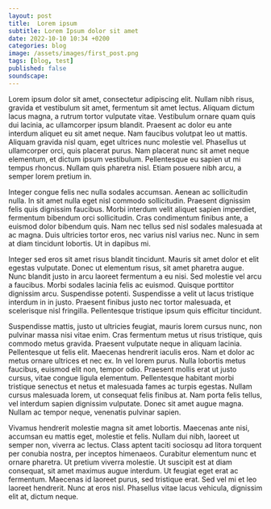 ```yaml
---
layout: post
title:  Lorem ipsum
subtitle: Lorem Ipsum dolor sit amet
date: 2022-10-10 10:34 +0200
categories: blog
image: /assets/images/first_post.png
tags: [blog, test]
published: false
soundscape: 
---
```


Lorem ipsum dolor sit amet, consectetur adipiscing elit. Nullam nibh risus, gravida et vestibulum sit amet, fermentum sit amet lectus. Aliquam dictum lacus magna, a rutrum tortor vulputate vitae. Vestibulum ornare quam quis dui lacinia, ac ullamcorper ipsum blandit. Praesent ac dolor eu ante interdum aliquet eu sit amet neque. Nam faucibus volutpat leo ut mattis. Aliquam gravida nisl quam, eget ultrices nunc molestie vel. Phasellus ut ullamcorper orci, quis placerat purus. Nam placerat nunc sit amet neque elementum, et dictum ipsum vestibulum. Pellentesque eu sapien ut mi tempus rhoncus. Nullam quis pharetra nisl. Etiam posuere nibh arcu, a semper lorem pretium in.

Integer congue felis nec nulla sodales accumsan. Aenean ac sollicitudin nulla. In sit amet nulla eget nisl commodo sollicitudin. Praesent dignissim felis quis dignissim faucibus. Morbi interdum velit aliquet sapien imperdiet, fermentum bibendum orci sollicitudin. Cras condimentum finibus ante, a euismod dolor bibendum quis. Nam nec tellus sed nisl sodales malesuada at ac magna. Duis ultricies tortor eros, nec varius nisl varius nec. Nunc in sem at diam tincidunt lobortis. Ut in dapibus mi.

Integer sed eros sit amet risus blandit tincidunt. Mauris sit amet dolor et elit egestas vulputate. Donec ut elementum risus, sit amet pharetra augue. Nunc blandit justo in arcu laoreet fermentum a eu nisi. Sed molestie vel arcu a faucibus. Morbi sodales lacinia felis ac euismod. Quisque porttitor dignissim arcu. Suspendisse potenti. Suspendisse a velit ut lacus tristique interdum in in justo. Praesent finibus justo nec tortor malesuada, et scelerisque nisl fringilla. Pellentesque tristique ipsum quis efficitur tincidunt.

Suspendisse mattis, justo ut ultricies feugiat, mauris lorem cursus nunc, non pulvinar massa nisi vitae enim. Cras fermentum metus ut risus tristique, quis commodo metus gravida. Praesent vulputate neque in aliquam lacinia. Pellentesque ut felis elit. Maecenas hendrerit iaculis eros. Nam et dolor ac metus ornare ultrices et nec ex. In vel lorem purus. Nulla lobortis metus faucibus, euismod elit non, tempor odio. Praesent mollis erat ut justo cursus, vitae congue ligula elementum. Pellentesque habitant morbi tristique senectus et netus et malesuada fames ac turpis egestas. Nullam cursus malesuada lorem, ut consequat felis finibus at. Nam porta felis tellus, vel interdum sapien dignissim vulputate. Donec sit amet augue magna. Nullam ac tempor neque, venenatis pulvinar sapien.

Vivamus hendrerit molestie magna sit amet lobortis. Maecenas ante nisi, accumsan eu mattis eget, molestie et felis. Nullam dui nibh, laoreet ut semper non, viverra ac lectus. Class aptent taciti sociosqu ad litora torquent per conubia nostra, per inceptos himenaeos. Curabitur elementum nunc et ornare pharetra. Ut pretium viverra molestie. Ut suscipit est at diam consequat, sit amet maximus augue interdum. Ut feugiat eget erat ac fermentum. Maecenas id laoreet purus, sed tristique erat. Sed vel mi et leo laoreet hendrerit. Nunc at eros nisl. Phasellus vitae lacus vehicula, dignissim elit at, dictum neque. 